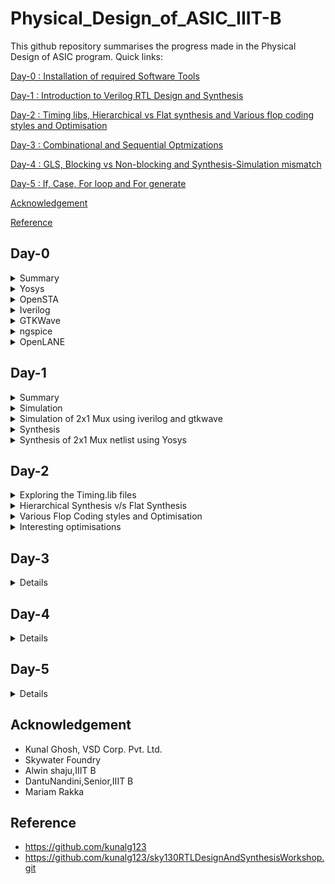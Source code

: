 # Physical_Design_of_ASIC_IIIT-B

This github repository summarises the progress made in the Physical Design of ASIC program. Quick links:

[Day-0 : Installation of required Software Tools](#day-0)

[Day-1 : Introduction to Verilog RTL Design and Synthesis](#day-1)

[Day-2 : Timing libs, Hierarchical vs Flat synthesis and Various flop coding styles and Optimisation](#day-2)

[Day-3 : Combinational and Sequential Optmizations](#day-3)

[Day-4 : GLS, Blocking vs Non-blocking and Synthesis-Simulation mismatch](#day-4)

[Day-5 : If, Case, For loop and For generate](#day-5)




[Acknowledgement](#acknowledgement)

[Reference](#reference)


## Day-0 
<details>
 <summary> Summary </summary>
 
	
I installed all the needed Software tools.

</details>	

<details>
 <summary> Yosys </summary>


 I installed Yosys using the following commands:
 
```
git clone https://github.com/YosysHQ/yosys.git
cd yosys-master 
sudo apt install make 
sudo apt-get install build-essential clang bison flex \
    libreadline-dev gawk tcl-dev libffi-dev git \
    graphviz xdot pkg-config python3 libboost-system-dev \
    libboost-python-dev libboost-filesystem-dev zlib1g-dev
make 
sudo make install

```

Below is the screenshot showing sucessful installation:

![Screenshot from 2023-07-31 18-25-48](https://github.com/NSampathIIITB/Physical_Design_of_ASIC_IIIT-B/assets/141038460/edbd81f3-dc1f-4618-91b2-b6cbc66876a9)
</details>

 <details>
 <summary> OpenSTA </summary>


 I installed and built OpenSTA (including the needed packages) using the following commands:
 ```
sudo apt-get install cmake clang gcctcl swig bison flex
git clone https://github.com/The-OpenROAD-Project/OpenSTA.git
cd OpenSTA
mkdir build
cd build
cmake ..
make
```
Below is the screenshot showing sucessful installation:

![Screenshot from 2023-07-31 18-52-06](https://github.com/NSampathIIITB/Physical_Design_of_ASIC_IIIT-B/assets/141038460/45fca339-3b10-4afa-9e49-48c358cc07f1)
</details>

<details>
 <summary> Iverilog </summary>


 I installed Iverilog using the following command:
  ```
sudo apt-get install iverilog
 ```
 Below is the screenshot showing sucessful installation:

 ![Screenshot from 2023-07-31 18-26-28](https://github.com/NSampathIIITB/Physical_Design_of_ASIC_IIIT-B/assets/141038460/39cb367f-8681-41db-a1ef-9de239845657)
</details>

<details>
 <summary> GTKWave </summary>


 I installed GTKWave using the following command:
  ```
sudo apt-get install gtkwave
 ```
 Below is the screenshot showing sucessful installation:
![Screenshot from 2023-07-31 18-27-35](https://github.com/NSampathIIITB/Physical_Design_of_ASIC_IIIT-B/assets/141038460/6fcb06cc-816a-41b4-9e53-b55f9315b92a)
</details>

<details>
 <summary> ngspice </summary>


 I downloaded the tarball from https://sourceforge.net/projects/ngspice/files/ to a local directory and unpacked it using the following commands:
 ```
tar -zxvf ngspice-37.tar.gz
cd ngspice-37
mkdir release
cd release
../configure  --with-x --with-readline=yes --disable-debug
make
sudo make install
 ```
Below is the screenshot showing sucessful installation:

![Screenshot from 2023-07-31 19-00-53](https://github.com/NSampathIIITB/Physical_Design_of_ASIC_IIIT-B/assets/141038460/4f8b2756-fa2a-4e9a-8a06-1b7a7fdc6d5c)
</details>

<details>
 <summary> OpenLANE </summary>


 I installed gtkwave using the following command:
 
  ```sudo apt-get update
sudo apt-get upgrade
sudo apt install -y build-essential python3 python3-venv python3-pip make git
sudo apt install apt-transport-https ca-certificates curl software-properties-common
curl -fsSL https://download.docker.com/linux/ubuntu/gpg | sudo gpg --dearmor -o /usr/share/keyrings/docker-archive-keyring.gpg
echo "deb [arch=amd64 signed-by=/usr/share/keyrings/docker-archive-keyring.gpg] https://download.docker.com/linux/ubuntu $(lsb_release -cs) stable" | sudo tee /etc/apt/sources.list.d/docker.list > /dev/null
sudo apt update
sudo apt install docker-ce docker-ce-cli containerd.io
sudo docker run hello-world
sudo groupadd docker
sudo usermod -aG docker $USER
sudo reboot
 ```
 Below is the screenshot showing sucessful installation:

 ![Screenshot from 2023-07-31 19-33-48](https://github.com/NSampathIIITB/Physical_Design_of_ASIC_IIIT-B/assets/141038460/82feea18-9b24-4377-83bd-ccafdd2205c5)
 </details>

 ## Day-1
 <details>
 <summary> Summary </summary>
	 
 In this class we had briefly discussed about Simulation and Synthesis and we also performed simulation and synthesis of 2x1 Mux using Iverilog ,GTKWave and Yosys.

 </details>
 
 <details>
 <summary> Simulation </summary>

 This section gives a brief explanation about Simulation


<b> Simulator: </b> It is a tool used to check if it adheres to the designed specs by simualting the code. <br>
<br>
<b> Design: </b> It is the actual verilog code or set of verilog codes which has the intended functionality to meet with the required functionality/speciifications. Design file contains one or more input/output ports.<br>
<br>
<b> TestBench: </b> It is the setup to apply stimulus to the design to check its functionality. Testbench doesnot contain any input/output ports. <br>
<br>
<b> How does a Simulator Works ? </b> <br>
- Simulator looks for change on the input signal to produce a output signal.<br>
- Upon change in the input signal the output signal is evaluated. i.e, If there is no change in input the output will not be evaluated.<br>
<br>
<p align="center">
<img src="https://user-images.githubusercontent.com/62461290/183845210-c3b9712f-c56f-4d62-98d4-34d22ad78f10.png"> <br>
General Simulation Flow
</p>
<br>
<p align="center">
<img src="https://user-images.githubusercontent.com/62461290/183845405-c8a1de5c-f949-4962-9952-6bf8e68c164f.png"> <br>
iVerilog Based Simulation Flow
</p>
 
</details>	

<details>
 <summary> Simulation of 2x1 Mux using iverilog and gtkwave </summary>

We were introducted to Linux operating system and were made aware of the basic commands. Using **git clone** command we've cloned library files like standard cell library, primitives which are used for synthesis and few verilog codes for practice.

**Steps to download the lab folder**</br>
```
mkdir VLSI
cd VLSI
git clone https://github.com/kunalg123/vsdflow.git
git clone https://github.com/kunalg123/sky130RTLDesignAndSynthesisWorkshop.git

```
![Screenshot from 2023-08-09 10-09-10](https://github.com/NSampathIIITB/Physical_Design_of_ASIC_IIIT-B/assets/141038460/fcb5c437-08f6-485e-9da3-c2b8d069fd76)


In this session, I've performed simulation of 2x1 multiplexer. I've added both the RTL design code and testbench code in iverilog to generate vcd file which I used in gtkwave generator to get the output waveformes after simulation. The output was generated by taking the inputs from the testbench code.

**Iverilog**:Iverilog stands for Icarus Verilog. It is a widely-used open-source Verilog simulation and synthesis tool that allows designers to simulate and synthesize digital hardware designs described in Verilog HDL.It supports the 1995, 2001 and 2005 versions of the standard, portions of SystemVerilog, and some extensions.

**GTKWave**: GTKWave is a popular open-source waveform viewer designed to visualize and analyze simulation results of digital designs. As an essential tool in digital hardware development, GTKWave allows users to examine waveforms generated by Verilog or VHDL simulation, making it easier to debug and verify the behavior of complex digital circuits.It  reads LXT, LXT2, VZT, FST, and GHW files as well as standard Verilog VCD/EVCD files and allows their viewing.

These are the following commands that I used to simulate and view the plots of the RTL design:
	
 ```
 iverilog <name verilog: good_mux.v> <name testbench: tb_good_mux.v>
 ./a.out
 gtkwave tb_good_mux.vcd

 ```
Below is the screenshot of the gtkwave plots:

![Screenshot from 2023-08-09 10-27-23](https://github.com/NSampathIIITB/Physical_Design_of_ASIC_IIIT-B/assets/141038460/0a6c3a5f-74bc-47e8-ab41-62598baf9cb6)


Here is the verilog code :<br />

	module good_mux (input i0 , input i1 , input sel , output reg y); 
		always @ (*)
		begin
			if(sel)
			y <= i1;
			else 
			y <= i0;
		end
	endmodule


	`timescale 1ns / 1ps
	module tb_good_mux;
	// Inputs
	reg i0,i1,sel;
	// Outputs
	wire y;
      		// Instantiate the Unit Under Test (UUT), name based instantiation
		good_mux uut (.sel(sel),.i0(i0),.i1(i1),.y(y));
		//good_mux uut (sel,i0,i1,y);  //order based instantiation
	initial begin
		$dumpfile("tb_good_mux.vcd");
		$dumpvars(0,tb_good_mux);
		// Initialize Inputs
		sel = 0;
		i0 = 0;
		i1 = 0;
		#300 $finish;
	end
	always #75 sel = ~sel;
	always #10 i0 = ~i0;
	always #55 i1 = ~i1;
	endmodule
 
 uut(unit under test) : It is the normal convention to name the top level module called in testbench as an uut. <br>

 </details>
 
 <details>
 <summary> Synthesis </summary>
 This section gives a brief explanation about Synthesis.

 <b> Synthesis: </b> <br>
- The RTL design is converted into gates and the connections are made between gates. <br>
- This is given out as a file called netlist. <br>

 <b> Synthesis takes place in multiple steps: </b> <br>
- Converting RTL into simple logic gates.
- Mapping those gates to actual technology-dependent logic gates available in the technology libraries.
- Optimizing the mapped netlist keeping the constraints set by the designer intact.


**Synthesizer**: It is a tool we use to convert out RTL design code to netlist. Yosys is the tool I've used in this workshop.
Here is the flow of above processess.

<p align="center">
<img src="https://user-images.githubusercontent.com/62461290/183910992-4910d098-f175-484f-8dcc-20a989d41967.png"> <br>
</p>

**Yosys**:Yosys is a framework for RTL synthesis and more. It currently has extensive Verilog-2005 support and provides a basic set of synthesis algorithms for various application domains. Yosys is the core component of most our implementation and verification flows.

I was given an overview of the operation of the tool and the files we'll need to provide the tool to give the required netlist. We give RTL design code, .lib file which has all the building blocks of the netlist. Using these two files, Yosys synthesizer generates a netlist file. .lib basically is a collection of logical modules like, And, Or, Not etc.... These are equivalent gate level representation of the RTL code. 

Below are the commands to perform above synthesis.
```
 RTL Design  - read_verilog
 .lib        - read_liberty
 netlist file- write_verilog
```

**Operational flow of Yosys Synthesizer**

![Synthesizer](https://user-images.githubusercontent.com/104454253/166094901-27c70c0d-8ef2-4a34-a4b2-7307af492698.JPG)

**Verification of Synthesized design**: In order to make sure that there are no errors in the netlist, we'll have to verify the synthesized circuit. The netlist verification flow can be seen in the below image:

![Synthesisgtkwave](https://user-images.githubusercontent.com/104454253/166095185-f82dbbe0-afb4-43ac-8ec6-6b75491d6b58.JPG)

The gtkwave output for the netlist should match the output waveform for the RTL design file. As netlist and design code have same set of inputs and outputs, we can use the same testbench and compare the waveforms.

**Introduction to logic synthesis**: Below is the snippet RTL code and equivalent digital circuit:

![sample rtl](https://user-images.githubusercontent.com/104454253/166097112-0fb5685c-fe88-4ca0-8ecf-bc014de46088.JPG)

In the above image, mapping of code and digital circuit is done using Synthesis.

<b> .lib </b>
- It contains all different kind of logic modules. like AND, OR, NOR etc.<br>
- It contains different variants of the same gate as well. like 2-input, 3-input, 4-input, slow, fast, medium gates etc.<br>

**Need for different flavours of gate**: In order to make a faster circuit, the clock frequency should be high. For that the time period of the clock should be as low as possible. However, in a sequential circuit, clock period depends on three factors so that data is not lost or to be glitch free.

For the below circuit the three factors are
- Clock to Q of flipflop A
- Propagation delay of combinational circuit
- Setuptime of flipflop B
![Timedelay circuit](https://user-images.githubusercontent.com/104454253/166098730-33bf0734-abec-466f-abe2-a2ac6813b5e0.JPG)

The equation is as follows

![Time](https://user-images.githubusercontent.com/104454253/166097710-2c1099e3-6323-496c-8eb7-12ee04c12096.JPG)

As per the above equation, for a smaller propagation delay, we need faster cells.
But again, why do we have faster cells? This is to ensure that there are no HOLD time violations at B flipflop.
**This complete collection forms .lib**

There are different kind of gates available to take in account the performance parameters like Delay, Area, Power into consideration. <br>
- If we choose speed we trade off area and power likewise if we choose area we trade off delay. Hence we have to choose them either based on the design constrains or find a sweet spot between all of them.
- Load in a digital logic circuit is a capacitor. <br>
- Faster the charging and discharging of capacitance the lesser is the delay. <br>
- To charge/Discharge the capacitor fast, we need transistors capable of sourcing more current. <br>
- Wider transistors -> low delay -> More Power and Area. <br>
- Narrow transitor -> More delay -> Less Area and Power. <br>

<b> Selection of Cells </b> <br>
- Need to guide the synthesizer to select the flavour of cells that is optimum for the implementation of logic circuits. <br>
- More use of fast cells can be bad interms of power and area. <br>
- More use of slow cells can lead to a sluggish circuit. <br>
- The guidence offered to the synthesizer is called constraints <br>

Below is an illustration of Synthesis.

![Screenshot (44)](https://user-images.githubusercontent.com/104454253/166099264-e3842e91-1a27-44ae-830c-0757dc5b1a5e.png)

</details>
 
 <details>
 <summary> Synthesis of 2x1 Mux netlist using Yosys </summary>

 These are the following commands that I used in Yosys.
 
 ```
cd /home/nsaisampath/vsd/VLSI/sky130RTLDesignAndSynthesisWorkshop/verilog_files
yosys
read_liberty -lib ../lib/sky130_fd_sc_hd__tt_025C_1v80.lib 
read_verilog good_mux.v
synth -top good_mux
bc -liberty /home/nsaisampath/vsd/VLSI/sky130RTLDesignAndSynthesisWorkshop/lib/sky130_fd_sc_hd__tt_025C_1v80.lib
show
write_verilog good_mux_netlist.v 
!vim good_mux_netlist.v 
 write_verilog -noattr good_mux_netlist.v
 !vim good_mux_netlist.v
```

**read_liberty**- Read cells from liberty file as modules into current design. The ***-lib*** switch creates empty blackbox modules.</br>
**read_verilog** - Loads modules from  verilog file to the current design.</br>
**read_liberty** - Read cells from liberty file as modules into current design. The ***-lib*** switch creates empty blackbox modules.</br>
**read_verilog** - Loads modules from  verilog file to the current design.</br>
**synth** - command runs the default synthesis script. The ***-top*** switch use the specified module as top module.</br>
**abc** -  This command uses the ABC tool for technology mapping of yosys's internal gate library to a target architecture. The ***-lib*** switch liberty <file>
generate netlists for the specified cell library using the liberty file format.</br>
**show** - Creates a graphviz DOT file for the selected part of the design and compile it to a graphics file. It generates a schematic.</br>
**write_verilog** - Writes the current design to a Verilog file. The ***-noattr** switch skips the attributes from included in the output netlist</br>
 

	 
**Invoking Yosys:**
![Screenshot from 2023-08-09 10-49-26](https://github.com/NSampathIIITB/Physical_Design_of_ASIC_IIIT-B/assets/141038460/b0c70c5b-ede5-41af-bdcf-56c60677497f)
![Screenshot from 2023-08-09 10-55-23](https://github.com/NSampathIIITB/Physical_Design_of_ASIC_IIIT-B/assets/141038460/aa350caf-c05b-49d4-8599-042412035ec0)

**Reading the verilog design file:**
![Screenshot from 2023-08-09 11-01-00](https://github.com/NSampathIIITB/Physical_Design_of_ASIC_IIIT-B/assets/141038460/46aec4a8-48c5-4cdf-9982-7bc576845daf)

**Synthesize the verilog file:**
![Screenshot from 2023-08-09 11-07-33](https://github.com/NSampathIIITB/Physical_Design_of_ASIC_IIIT-B/assets/141038460/757a57f3-7ba5-4e45-9ef6-3d8062cca145)

**Netlist generation:**
![Screenshot from 2023-08-09 11-08-13](https://github.com/NSampathIIITB/Physical_Design_of_ASIC_IIIT-B/assets/141038460/6970db67-c4e7-4898-97ab-dc1531070324)
![Screenshot from 2023-08-09 11-08-29](https://github.com/NSampathIIITB/Physical_Design_of_ASIC_IIIT-B/assets/141038460/8d5b1d7c-26db-46ca-a04f-348186c6a108)
![Screenshot from 2023-08-09 11-09-10](https://github.com/NSampathIIITB/Physical_Design_of_ASIC_IIIT-B/assets/141038460/f7bf8bc7-a936-402b-b466-e21a01c7c08a)

**Netlist code:**
![Screenshot from 2023-08-09 11-19-03](https://github.com/NSampathIIITB/Physical_Design_of_ASIC_IIIT-B/assets/141038460/02b63c60-5b8d-4e71-8825-4804664216dd)


**Simplified netlist code:** This code consisits of additional switch. To further simplify, we use below command
![Screenshot from 2023-08-09 11-20-48](https://github.com/NSampathIIITB/Physical_Design_of_ASIC_IIIT-B/assets/141038460/99b31ffd-27d9-4090-a4e2-ea8a9e48758f)


</details>	

## Day-2
<details>
 <summary> Exploring the Timing.lib files </summary>
	
 To view the contents inside the .lib file type the following command :
```
cd ASIC/sky130RTLDesignAndSynthesisWorkshop/lib/gvim sky130_fd_sc_hd__tt_025C_1v80.lib
```
![Screenshot from 2023-08-09 16-32-14](https://github.com/NSampathIIITB/Physical_Design_of_ASIC_IIIT-B/assets/141038460/3211e9a1-aafb-4790-8a14-dbde553f55a6)

This lab guides us through the .lib files where we have all the gates coded in. According to the below parameters the libraries will be characterized to model the variations.

![lib1](https://user-images.githubusercontent.com/104454253/166105787-19a638a3-fe01-4fcf-828d-0b56a6acb8f7.JPG)

With in the lib file, the gates are delared as follows to meet the variations due to process, temperatures and voltages.

 **Different flavour cells in the .lib:**
 ![Screenshot from 2023-08-09 16-45-34](https://github.com/NSampathIIITB/Physical_Design_of_ASIC_IIIT-B/assets/141038460/cae6da02-a104-4166-90b5-0c619b0ed09b)
 
This image displays the power consumtion comparision.

![lib5](https://user-images.githubusercontent.com/104454253/166107259-6fa398a4-2099-4da3-9b93-818c2c3f2404.JPG)

Below image is the delay order for the different flavor of gates.

![delay_libraries](https://user-images.githubusercontent.com/104454253/166187423-d21465e1-abc3-4ad0-a534-60f8e706ab6f.JPG)


</details>

<details>
<summary> Hierarchical Synthesis v/s Flat Synthesis </summary>
	
**Hierarchial Synthesis:**
	
Hierarchical synthesis is breaking a complex modules into smaller, more manageable sub-modules or blocks. Each of these sub-modules can be synthesized or designed independently before being integrated into the larger system. This approach allows for efficient design, optimization, and verification of individual components while maintaining a structured and organized design process.The design hierarchy can have multiple levels, with modules containing sub- modules and so on.

**Flat Synthesis:**
In flat synthesis, the entire digital circuit is synthesized as a single monolithic unit, without breaking it down into smaller modules. This approach is suitable for smaller designs where the complexity doesn't warrant a hierarchical organization.

In this section we are going to sythesize the same design in both Hierarchical and Flat to illustrate the difference in the netlist of both.


An illustration of the hierarchical synthesis is shown below :

Consider the verilog file multiple module which is given in the verilog_files directory
 ```
module sub_module2 (input a, input b, output y);
	assign y = a | b;
endmodule

module sub_module1 (input a, input b, output y);
	assign y = a&b;
endmodule


module multiple_modules (input a, input b, input c , output y);
	wire net1;
	sub_module1 u1(.a(a),.b(b),.y(net1));  //net1 = a&b
	sub_module2 u2(.a(net1),.b(c),.y(y));  //y = net1|c ,ie y = a&b + c;
endmodule
 ```
This is the schematic as per the connections in the above module.

![WhatsApp Image 2023-08-12 at 10 35 37](https://github.com/NSampathIIITB/Physical_Design_of_ASIC_IIIT-B/assets/141038460/1734474c-2aa1-427e-9318-465924588777)

However, the yosys synthesizer generates the following schematic instead of the above one and with in the submodules, the connections are made

```
$ yosys
yosys> read_liberty -lib ../lib/sky130_fd_sc_hd__tt_025C_1v80.lib 
yosys> read_verilog multiple_modules.v
yosys> synth -top multiple_modules
yosys> show multiple_modules 

```
![Screenshot from 2023-08-12 00-00-51](https://github.com/NSampathIIITB/Physical_Design_of_ASIC_IIIT-B/assets/141038460/0f9fdab5-2d4c-42e9-adc4-ceba121a1ef7)

The synthesizer considers the module hierarcy and does the mapping accordting to instantiation. Here is the hierarchical netlist code for the  multiple_modules:

	module multiple_modules(a, b, c, y);
		  input a;
 		 input b;
 		 input c;
		  wire net1;
 		 output y;
 	  sub_module1 u1 (.a(a),.b(b),.y(net1) );
	  sub_module2 u2 (.a(net1),.b(c),.y(y));
	endmodule
	
	module sub_module1(a, b, y);
 	 wire _0_;
 	 wire _1_;
 	 wire _2_;
 	 input a;
 	 input b;
 	 output y;
 	 sky130_fd_sc_hd__and2_0 _3_ (.A(_1_),.B(_0_),.X(_2_));
 	 assign _1_ = b;
 	 assign _0_ = a;
 	 assign y = _2_;
	endmodule

	module sub_module2(a, b, y);
  	wire _0_;
 	 wire _1_;
 	 wire _2_;
  	input a;
  	input b;
 	 output y;
 	 sky130_fd_sc_hd__lpflow_inputiso1p_1 _3_ (.A(_1_),.SLEEP(_0_),.X(_2_) );
 	 assign _1_ = b;
 	 assign _0_ = a;
 	 assign y = _2_;
	endmodule

Flattened netlist:

In flattened netlist, the hierarcies are flattend out and there is single module i.e, gates are instantiated directly instead of sub_modules. Here is the flattened netlist code for the  multiple_modules:

	module multiple_modules(a, b, c, y);
 		 wire _0_;
  		 wire _1_;
 		 wire _2_;
 		 wire _3_;
		 wire _4_;
		 wire _5_;
 		 input a;
 		 input b;
 		 input c;
 		 wire net1;
 		 wire \u1.a ;
		 wire \u1.b ;
		 wire \u1.y ;
		 wire \u2.a ;
		 wire \u2.b ;
 		 wire \u2.y ;
  		output y;
 		 sky130_fd_sc_hd__and2_0 _6_ (
  		  .A(_1_),
  		 .B(_0_),
   		 .X(_2_)
  		);
 		 sky130_fd_sc_hd__lpflow_inputiso1p_1 _7_ (
  		  .A(_4_),
 		  .SLEEP(_3_),
  		  .X(_5_)
 		 );
 		 assign _4_ = \u2.b ;
 		 assign _3_ = \u2.a ;
 		 assign \u2.y  = _5_;
 		 assign \u2.a  = net1;
		 assign \u2.b  = c;
 		 assign y = \u2.y ;
		 assign _1_ = \u1.b ;
		 assign _0_ = \u1.a ;
		 assign \u1.y  = _2_;
		 assign \u1.a  = a;
		 assign \u1.b  = b;
 		 assign net1 = \u1.y ;
		endmodule

The commands to get the hierarchical and flattened netlists is shown below:

**yosys> write_verilog -noattr multiple_modules_hier.v**

8. Executing Verilog backend.
Dumping module `\multiple_modules'.
Dumping module `\sub_module1'.
Dumping module `\sub_module2'.

**yosys> !gvim multiple_modules_hier.v**

11. Shell command: gvim multiple_modules_hier.v

**yosys> flatten**

12. Executing FLATTEN pass (flatten design).
Deleting now unused module sub_module1.
Deleting now unused module sub_module2.
<suppressed ~2 debug messages>

**yosys> write_verilog -noattr multiple_modules_flat.v**

13. Executing Verilog backend.
Dumping module `\multiple_modules'.

**yosys> !gvim multiple_modules_flat.v**

14. Shell command: gvim multiple_modules_flat.v

This is the synthyesized circuit for a flattened netlist. Here u1 and u2 are flattened and directly or gates are realized.

![Screenshot from 2023-08-12 10-15-43](https://github.com/NSampathIIITB/Physical_Design_of_ASIC_IIIT-B/assets/141038460/d7a98ae8-39b2-425d-a8ad-81e21166cf74)


Here is the synthesized circuit of sub_module1. We are also generating module level synthesis so that if there is a top module with multiple and same sub_modules, we can synthesize it once and can use and connect the same netlist multiple times in the top module netlist.

Another reason to generate module level synthesis and then stictch them together is to avoid errors in a top module if its massive and consists of several sub modules. Generating netlist for synthesis and then stiching it together in top level becomes easier and reduces risk of output mismatch.

We control this synthesis using **synth -top <module_name>** command

![Screenshot from 2023-08-12 10-27-32](https://github.com/NSampathIIITB/Physical_Design_of_ASIC_IIIT-B/assets/141038460/cb3e29da-6e92-4863-9534-36473078c486)

 </details>
 
 <details>
<summary> Various Flop Coding styles and Optimisation </summary>
	 
**Why Flops and Flop coding styles**

In this session, the discussion was about how to code various types of flops and various styles of coding a flop.

**Why a Flop?**

 In a combinational circuit, the output changes after the propagation delay of the circuit once inputs are changed. During the propagation of data, if there are different paths with different propagation delays, there might be a chance of getting a glitch at the output.<br />
 
 **Here is an example showing how a glitch is formed**
 
![WhatsApp Image 2023-08-12 at 11 55 42](https://github.com/NSampathIIITB/Physical_Design_of_ASIC_IIIT-B/assets/141038460/8d2233a3-8c47-4093-8280-a3cc63d8182c)

 In our design we are going to have more no of combinational circuits if there are multiple combinational circuits in the design, the occurances of glitches are more thereby making the output unstable.<br />

![WhatsApp Image 2023-08-12 at 12 08 23](https://github.com/NSampathIIITB/Physical_Design_of_ASIC_IIIT-B/assets/141038460/eedd9847-6435-474f-bc39-eeb534a0882b)
 
To curb this drawback, we are going for flops to store the data from the cominational circuits. When a flop is used, the output of combinational circuit is stored in it and it is propagated only at the posedge or negedge of the clock so that the next combinational circuit gets a glitch free input thereby stabilising the output.

![WhatsApp Image 2023-08-12 at 12 08 23(1)](https://github.com/NSampathIIITB/Physical_Design_of_ASIC_IIIT-B/assets/141038460/41204024-efa6-4d3c-add0-7fdbf9a04942)
 
 We use initialize signals or control pins called **set** and **reset** on a flop to initialize the flop, other wise a garbage value to sent out to the next combinational circuit. These control pins can be synchronous or asynchronous.

 **How do I code the Flop:**
 
 The various coding styles of flops are: <br>
1. Flop with Synchronous Reset : It resets the flop with respect to condition of the clock
2. Flop with Synchronous Set : It sets the flop with respect to condition of the clock
3. Flop with Asynchronous Reset : It resets the flop irrespect of the condition of the clock
4. Flop with Asynchronous Set : It sets the flop irrespect of the condition of the clock
5. Flop with both Synchronous and Asynchronous Reset : It resets the flop both with respect to condition of the clock and irrespective of it.

**Simulation and Synthesis of Various D Flipflops:**

**d-flipflop with asynchronous reset**- Here the output **q** goes low whenever reset is high and will not wait for the clock's posedge, i.e irrespective of clock, the output is changed to low.

![WhatsApp Image 2023-08-12 at 14 53 20](https://github.com/NSampathIIITB/Physical_Design_of_ASIC_IIIT-B/assets/141038460/9da8658b-149c-4eb9-8fa2-4992826c418a)
 
	 module dff_asyncres ( input clk ,  input async_reset , input d , output reg q );
		always @ (posedge clk , posedge async_reset)
		begin
			if(async_reset)
				q <= 1'b0;
			else	
				q <= d;
		end
	endmodule

**Simulation**:

![Screenshot from 2023-08-12 15-07-08](https://github.com/NSampathIIITB/Physical_Design_of_ASIC_IIIT-B/assets/141038460/2788889b-f09b-4a11-95ab-f0636f88940b)

**Synthesized circuit**:

![Screenshot from 2023-08-12 15-49-50](https://github.com/NSampathIIITB/Physical_Design_of_ASIC_IIIT-B/assets/141038460/62cd33d4-8cf9-4fed-bebc-af76b123ab90)

**d-flipflop with asynchronous set**- Here the output **q** goes high whenever set is high and will not wait for the clock's posedge, i.e irrespective of clock, the output is changed to high.

![WhatsApp Image 2023-08-12 at 15 11 35](https://github.com/NSampathIIITB/Physical_Design_of_ASIC_IIIT-B/assets/141038460/d2dd91f0-06b8-4f91-955a-7901c6ff6abc)
 

	module dff_async_set ( input clk ,  input async_set , input d , output reg q );
		always @ (posedge clk , posedge async_set)
		begin
			if(async_set)
				q <= 1'b1;
			else
				q <= d;
		end
	endmodule

**Simulation**:

![Screenshot from 2023-08-12 15-14-46](https://github.com/NSampathIIITB/Physical_Design_of_ASIC_IIIT-B/assets/141038460/29823b69-b836-41d7-95d1-acef472e8e73)

**Synthesized circuit**:

![Screenshot from 2023-08-12 15-51-52](https://github.com/NSampathIIITB/Physical_Design_of_ASIC_IIIT-B/assets/141038460/14b784cc-8147-45f6-8c78-fd95c7175e77)


**d-flipflop with synchronous reset**- Here the output **q** goes low whenever reset is high and at the positive edge of the clock. Here the reset of the output depends on the clock.
![WhatsApp Image 2023-08-12 at 14 55 20](https://github.com/NSampathIIITB/Physical_Design_of_ASIC_IIIT-B/assets/141038460/db67d086-fcff-4943-ab90-e690a54ba549)

	module dff_syncres ( input clk , input async_reset , input sync_reset , input d , output reg q );
		always @ (posedge clk )
		begin
			if (sync_reset)
				q <= 1'b0;
			else	
				q <= d;
		end
	endmodule

**Simulation**:

![Screenshot from 2023-08-12 15-20-24](https://github.com/NSampathIIITB/Physical_Design_of_ASIC_IIIT-B/assets/141038460/6ca726f7-9074-4271-8366-27042c0f5490)

**Synthesized circuit**:

![Screenshot from 2023-08-12 15-54-37](https://github.com/NSampathIIITB/Physical_Design_of_ASIC_IIIT-B/assets/141038460/ff48515f-465b-4894-b43e-a2cf9ee533a4)

**d-flipflop with synchronous and asynchronbous reset**- Here the output **q** goes low whenever asynchronous reset is high where output doesn't depend on clock and also when synchronous reset is high and posedge of clock occurs.

![WhatsApp Image 2023-08-12 at 14 54 09](https://github.com/NSampathIIITB/Physical_Design_of_ASIC_IIIT-B/assets/141038460/6b57fcc9-e7ff-4c52-b8ed-3ba396b40cb5)

	module dff_asyncres_syncres ( input clk , input async_reset , input sync_reset , input d , output reg q );
		always @ (posedge clk , posedge async_reset)
		begin
			if(async_reset)
				q <= 1'b0;
			else if (sync_reset)
				q <= 1'b0;
			else	
				q <= d;
		end
	endmodule

**Simulation**:

![Screenshot from 2023-08-12 15-46-10](https://github.com/NSampathIIITB/Physical_Design_of_ASIC_IIIT-B/assets/141038460/ff92a54c-ff5b-4afd-950a-4350591e5acb)

**Synthesized circuit**:

![Screenshot from 2023-08-12 15-56-53](https://github.com/NSampathIIITB/Physical_Design_of_ASIC_IIIT-B/assets/141038460/e2bffe55-b259-480c-9fd0-65159abde300)

</details>

<details>
	
<summary> Interesting optimisations </summary>

This lab session deals with some automatic and interesting optimisations of the circuits based on logic. In the below example, multiplying a number with 2 doesn't need any additional hardeware and only needs connecting the bits from **a** to **y** and grounding the LSB bit of y is enough and the same is realized by Yosys.

	module mul2 (input [2:0] a, output [3:0] y);
		assign y = a * 2;
	endmodule

**Synthesized circuit**:

![Screenshot from 2023-08-12 16-23-45](https://github.com/NSampathIIITB/Physical_Design_of_ASIC_IIIT-B/assets/141038460/0bdcd27c-a044-4c3a-919e-25064e03a18a)

When it comes to multiplying with powers of 2, it just needs shifting as shown in the below image:

![WhatsApp Image 2023-08-12 at 17 00 07](https://github.com/NSampathIIITB/Physical_Design_of_ASIC_IIIT-B/assets/141038460/c52880ad-c5ca-4642-a523-04ced39c5c8e)


**Netlist for the above schematic**

![Screenshot from 2023-08-12 16-27-49](https://github.com/NSampathIIITB/Physical_Design_of_ASIC_IIIT-B/assets/141038460/63683f36-9190-476e-b625-cb30e17d8150)


Special case of multiplying **a** with **9**. The result is shown in the below image:

![WhatsApp Image 2023-08-12 at 17 03 16](https://github.com/NSampathIIITB/Physical_Design_of_ASIC_IIIT-B/assets/141038460/fc2c3e2d-fedf-49f5-b1bc-27bd4c48dc68)

The schematic for the same is shown below:

![Screenshot from 2023-08-12 16-29-57](https://github.com/NSampathIIITB/Physical_Design_of_ASIC_IIIT-B/assets/141038460/881d57cd-74c2-4b8d-95a5-aeedc7770085)

**Netlist for the above schematic**

![Screenshot from 2023-08-12 16-31-15](https://github.com/NSampathIIITB/Physical_Design_of_ASIC_IIIT-B/assets/141038460/8533393f-641c-4b30-84e8-a1a5768158a6)


</details>





## Day-3
<details>




 
</details>

## Day-4
<details>




 
</details>

## Day-5
<details>



 
</details>

 ## Acknowledgement
 
- Kunal Ghosh, VSD Corp. Pvt. Ltd.
- Skywater Foundry
- Alwin shaju,IIIT B
- DantuNandini,Senior,IIIT B
- Mariam Rakka

  
## Reference 

- https://github.com/kunalg123
- https://github.com/kunalg123/sky130RTLDesignAndSynthesisWorkshop.git
  
 
 

 

